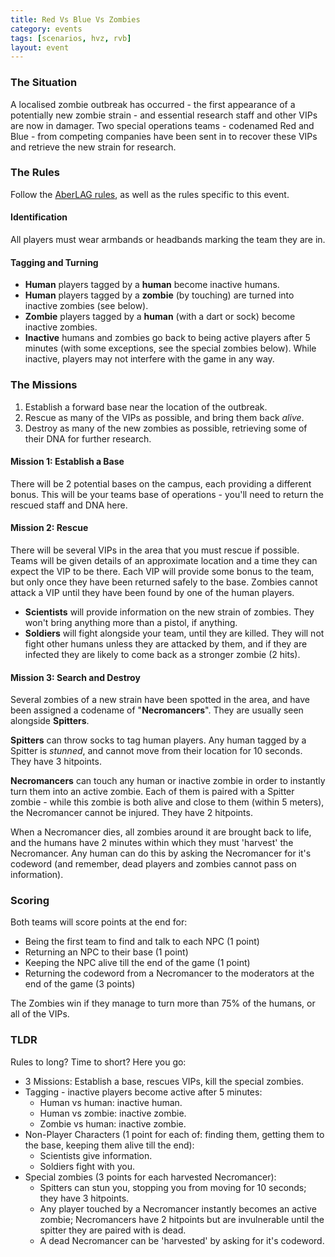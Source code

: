 ```yaml
---
title: Red Vs Blue Vs Zombies
category: events
tags: [scenarios, hvz, rvb]
layout: event
---
```


### The Situation

A localised zombie outbreak has occurred - the first appearance of a potentially new zombie strain - and essential research staff and other VIPs are now in damager. Two special operations teams - codenamed Red and Blue - from competing companies have been sent in to recover these VIPs and retrieve the new strain for research.

### The Rules

Follow the [AberLAG rules](http://www.aberlag.com/rules/), as well as the rules specific to this event.

#### Identification

All players must wear armbands or headbands marking the team they are in.

#### Tagging and Turning

+ **Human** players tagged by a **human** become inactive humans.
+ **Human** players tagged by a **zombie** (by touching) are turned into inactive zombies (see below).
+ **Zombie** players tagged by a **human** (with a dart or sock) become inactive zombies.
+ **Inactive** humans and zombies go back to being active players after 5 minutes (with some exceptions, see the special zombies below). While inactive, players may not interfere with the game in any way.

### The Missions

1. Establish a forward base near the location of the outbreak.
2. Rescue as many of the VIPs as possible, and bring them back *alive*.
3. Destroy as many of the new zombies as possible, retrieving some of their DNA for further research.

#### Mission 1: Establish a Base

There will be 2 potential bases on the campus, each providing a different bonus. This will be your teams base of operations - you'll need to return the rescued staff and DNA here.

#### Mission 2: Rescue

There will be several VIPs in the area that you must rescue if possible. Teams will be given details of an approximate location and a time they can expect the VIP to be there. Each VIP will provide some bonus to the team, but only once they have been returned safely to the base. Zombies cannot attack a VIP until they have been found by one of the human players.

- **Scientists** will provide information on the new strain of zombies. They won't bring anything more than a pistol, if anything.
- **Soldiers** will fight alongside your team, until they are killed. They will not fight other humans unless they are attacked by them, and if they are infected they are likely to come back as a stronger zombie (2 hits).

#### Mission 3: Search and Destroy

Several zombies of a new strain have been spotted in the area, and have been assigned a codename of "**Necromancers**". They are usually seen alongside **Spitters**.

**Spitters** can throw socks to tag human players. Any human tagged by a Spitter is *stunned*, and cannot move from their location for 10 seconds. They have 3 hitpoints.

**Necromancers** can touch any human or inactive zombie in order to instantly turn them into an active zombie. Each of them is paired with a Spitter zombie - while this zombie is both alive and close to them (within 5 meters), the Necromancer cannot be injured. They have 2 hitpoints.

When a Necromancer dies, all zombies around it are brought back to life, and the humans have 2 minutes within which they must 'harvest' the Necromancer. Any human can do this by asking the Necromancer for it's codeword (and remember, dead players and zombies cannot pass on information).

### Scoring

Both teams will score points at the end for:

- Being the first team to find and talk to each NPC (1 point)
- Returning an NPC to their base (1 point)
- Keeping the NPC alive till the end of the game (1 point)
- Returning the codeword from a Necromancer to the moderators at the end of the game (3 points)

The Zombies win if they manage to turn more than 75% of the humans, or all of the VIPs.

### TLDR

Rules to long? Time to short? Here you go:

+ 3 Missions: Establish a base, rescues VIPs, kill the special zombies.
+ Tagging - inactive players become active after 5 minutes:
  + Human vs human: inactive human.
  + Human vs zombie: inactive zombie.
  + Zombie vs human: inactive zombie.
+ Non-Player Characters (1 point for each of: finding them, getting them to the base, keeping them alive till the end):
  + Scientists give information.
  + Soldiers fight with you.
+ Special zombies (3 points for each harvested Necromancer):
  + Spitters can stun you, stopping you from moving for 10 seconds; they have 3 hitpoints.
  + Any player touched by a Necromancer instantly becomes an active zombie; Necromancers have 2 hitpoints but are invulnerable until the spitter they are paired with is dead.
  + A dead Necromancer can be 'harvested' by asking for it's codeword.

